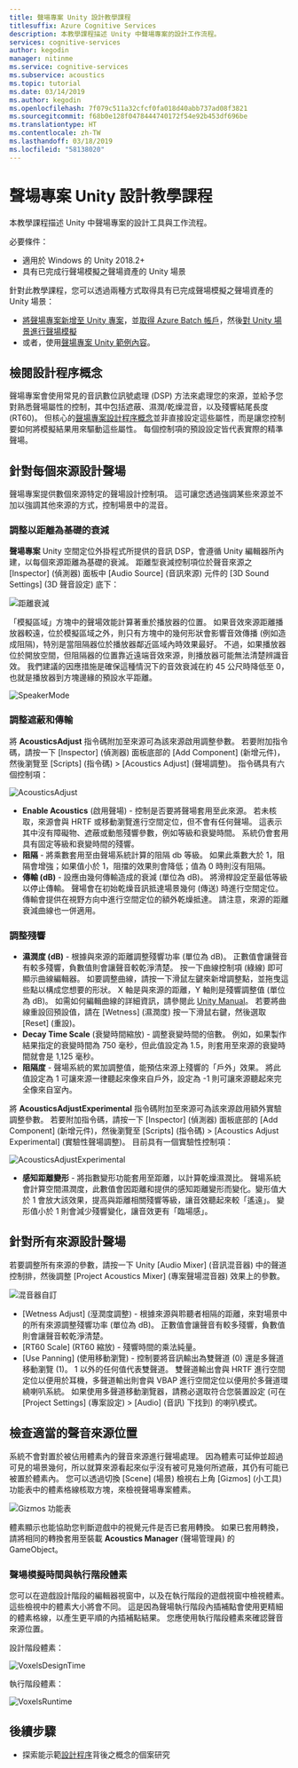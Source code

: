 ```yaml
---
title: 聲場專案 Unity 設計教學課程
titlesuffix: Azure Cognitive Services
description: 本教學課程描述 Unity 中聲場專案的設計工作流程。
services: cognitive-services
author: kegodin
manager: nitinme
ms.service: cognitive-services
ms.subservice: acoustics
ms.topic: tutorial
ms.date: 03/14/2019
ms.author: kegodin
ms.openlocfilehash: 7f079c511a32cfcf0fa018d40abb737ad08f3821
ms.sourcegitcommit: f68b0e128f0478444740172f54e92b453df696be
ms.translationtype: HT
ms.contentlocale: zh-TW
ms.lasthandoff: 03/18/2019
ms.locfileid: "58138020"
---
```

# <a name="project-acoustics-unity-design-tutorial"></a>聲場專案 Unity 設計教學課程
本教學課程描述 Unity 中聲場專案的設計工具與工作流程。

必要條件：
* 適用於 Windows 的 Unity 2018.2+
* 具有已完成行聲場模擬之聲場資產的 Unity 場景

針對此教學課程，您可以透過兩種方式取得具有已完成聲場模擬之聲場資產的 Unity 場景：
* [將聲場專案新增至 Unity 專案](unity-integration.md)，並[取得 Azure Batch 帳戶](create-azure-account.md)，然後[對 Unity 場景進行聲場模擬](unity-baking.md)
* 或者，使用[聲場專案 Unity 範例內容](unity-quickstart.md)。

## <a name="review-design-process-concepts"></a>檢閱設計程序概念
聲場專案會使用常見的音訊數位訊號處理 (DSP) 方法來處理您的來源，並給予您對熟悉聲場屬性的控制，其中包括遮蔽、濕潤/乾燥混音，以及殘響結尾長度 (RT60)。 但核心的[聲場專案設計程序概念](design-process.md)並非直接設定這些屬性，而是讓您控制要如何將模擬結果用來驅動這些屬性。 每個控制項的預設設定皆代表實際的精準聲場。

## <a name="design-acoustics-for-each-source"></a>針對每個來源設計聲場
聲場專案提供數個來源特定的聲場設計控制項。 這可讓您透過強調某些來源並不加以強調其他來源的方式，控制場景中的混音。

### <a name="adjust-distance-based-attenuation"></a>調整以距離為基礎的衰減
**聲場專案** Unity 空間定位外掛程式所提供的音訊 DSP，會遵循 Unity 編輯器所內建，以每個來源距離為基礎的衰減。 距離型衰減控制項位於聲音來源之 [Inspector] \(偵測器\) 面板中 [Audio Source] \(音訊來源\) 元件的 [3D Sound Settings] \(3D 聲音設定\) 底下：

![距離衰減](media/distance-attenuation.png)

「模擬區域」方塊中的聲場效能計算著重於播放器的位置。 如果音效來源距離播放器較遠，位於模擬區域之外，則只有方塊中的幾何形狀會影響音效傳播 (例如造成阻隔)，特別是當阻隔器位於播放器鄰近區域內時效果最好。 不過，如果播放器位於開放空間，但阻隔器的位置靠近遠端音效來源，則播放器可能無法清楚辨識音效。 我們建議的因應措施是確保這種情況下的音效衰減在約 45 公尺時降低至 0，也就是播放器到方塊邊緣的預設水平距離。

![SpeakerMode](media/speaker-mode.png)

### <a name="adjust-occlusion-and-transmission"></a>調整遮蔽和傳輸
將 **AcousticsAdjust** 指令碼附加至來源可為該來源啟用調整參數。 若要附加指令碼，請按一下 [Inspector] \(偵測器\) 面板底部的 [Add Component] \(新增元件\)，然後瀏覽至 [Scripts] \(指令碼\) > [Acoustics Adjust] \(聲場調整\)。 指令碼具有六個控制項：

![AcousticsAdjust](media/acoustics-adjust.png)

* **Enable Acoustics** \(啟用聲場\) - 控制是否要將聲場套用至此來源。 若未核取，來源會與 HRTF 或移動瀏覽進行空間定位，但不會有任何聲場。 這表示其中沒有障礙物、遮蔽或動態殘響參數，例如等級和衰變時間。 系統仍會套用具有固定等級和衰變時間的殘響。
* **阻隔** - 將乘數套用至由聲場系統計算的阻隔 db 等級。 如果此乘數大於 1，阻隔會增強；如果值小於 1，阻擋的效果則會降低；值為 0 時則沒有阻隔。
* **傳輸 (dB)** - 設應由幾何傳輸造成的衰減 (單位為 dB)。 將滑桿設定至最低等級以停止傳輸。 聲場會在初始乾燥音訊抵達場景幾何 (傳送) 時進行空間定位。 傳輸會提供在視野方向中進行空間定位的額外乾燥抵達。 請注意，來源的距離衰減曲線也一併適用。

### <a name="adjust-reverberation"></a>調整殘響
* **濕潤度 (dB)** - 根據與來源的距離調整殘響功率 (單位為 dB)。 正數值會讓聲音有較多殘響，負數值則會讓聲音較乾淨清楚。 按一下曲線控制項 (綠線) 即可顯示曲線編輯器。 如要調整曲線，請按一下滑鼠左鍵來新增調整點，並拖曳這些點以構成您想要的形狀。 X 軸是與來源的距離，Y 軸則是殘響調整值 (單位為 dB)。 如需如何編輯曲線的詳細資訊，請參閱此 [Unity Manual](https://docs.unity3d.com/Manual/EditingCurves.html)。 若要將曲線重設回預設值，請在 [Wetness] \(濕潤度\) 按一下滑鼠右鍵，然後選取 [Reset] \(重設\)。
* **Decay Time Scale** \(衰變時間縮放\) - 調整衰變時間的倍數。 例如，如果製作結果指定的衰變時間為 750 毫秒，但此值設定為 1.5，則套用至來源的衰變時間就會是 1,125 毫秒。
* **阻隔度** - 聲場系統的累加調整值，能預估來源上殘響的「戶外」效果。 將此值設定為 1 可讓來源一律聽起來像來自戶外，設定為 -1 則可讓來源聽起來完全像來自室內。

將 **AcousticsAdjustExperimental** 指令碼附加至來源可為該來源啟用額外實驗調整參數。 若要附加指令碼，請按一下 [Inspector] \(偵測器\) 面板底部的 [Add Component] \(新增元件\)，然後瀏覽至 [Scripts] \(指令碼\) > [Acoustics Adjust Experimental] \(實驗性聲場調整\)。 目前具有一個實驗性控制項：

![AcousticsAdjustExperimental](media/acoustics-adjust-experimental.png)

* **感知距離變形** - 將指數變形功能套用至距離，以計算乾燥濕潤比。 聲場系統會計算空間濕潤度，此數值會因距離和提供的感知距離變形而變化。變形值大於 1 會放大該效果，提高與距離相關殘響等級，讓音效聽起來較「遙遠」。 變形值小於 1 則會減少殘響變化，讓音效更有「臨場感」。

## <a name="design-acoustics-for-all-sources"></a>針對所有來源設計聲場
若要調整所有來源的參數，請按一下 Unity [Audio Mixer] \(音訊混音器\) 中的聲道控制排，然後調整 [Project Acoustics Mixer] \(專案聲場混音器\) 效果上的參數。

![混音器自訂](media/mixer-parameters.png)

* [Wetness Adjust] \(溼潤度調整\) - 根據來源與聆聽者相隔的距離，來對場景中的所有來源調整殘響功率 (單位為 dB)。 正數值會讓聲音有較多殘響，負數值則會讓聲音較乾淨清楚。
* [RT60 Scale] \(RT60 縮放\) - 殘響時間的乘法純量。
* [Use Panning] \(使用移動瀏覽\) - 控制要將音訊輸出為雙聲道 (0) 還是多聲道移動瀏覽 (1)。 1 以外的任何值代表雙聲道。 雙聲道輸出會與 HRTF 進行空間定位以便用於耳機，多聲道輸出則會與 VBAP 進行空間定位以便用於多聲道環繞喇叭系統。 如果使用多聲道移動瀏覽器，請務必選取符合您裝置設定 (可在 [Project Settings] \(專案設定\) > [Audio] \(音訊\) 下找到) 的喇叭模式。

## <a name="check-proper-sound-source-placement"></a>檢查適當的聲音來源位置
系統不會對置於被佔用體素內的聲音來源進行聲場處理。 因為體素可延伸並超過可見的場景幾何，所以就算來源看起來似乎沒有被可見幾何所遮蔽，其仍有可能已被置於體素內。 您可以透過切換 [Scene] \(場景\) 檢視右上角 [Gizmos] \(小工具\) 功能表中的體素格線核取方塊，來檢視聲場專案體素。

![Gizmos 功能表](media/gizmos-menu.png)  

體素顯示也能協助您判斷遊戲中的視覺元件是否已套用轉換。 如果已套用轉換，請將相同的轉換套用至裝載 **Acoustics Manager** \(聲場管理員\) 的 GameObject。

### <a name="bake-time-vs-run-time-voxels"></a>聲場模擬時間與執行階段體素
您可以在遊戲設計階段的編輯器視窗中，以及在執行階段的遊戲視窗中檢視體素。 這些檢視中的體素大小將會不同。 這是因為聲場執行階段內插補點會使用更精細的體素格線，以產生更平順的內插補點結果。 您應使用執行階段體素來確認聲音來源位置。

設計階段體素：

![VoxelsDesignTime](media/voxels-design-time.png)

執行階段體素：

![VoxelsRuntime](media/voxels-runtime.png)

## <a name="next-steps"></a>後續步驟
* 探索能示範[設計程序](design-process.md)背後之概念的個案研究

